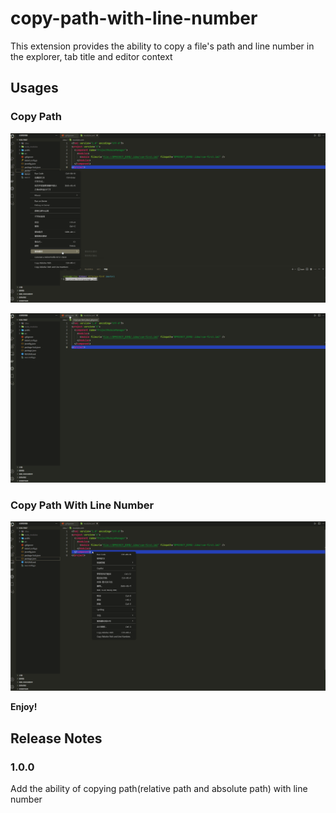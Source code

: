 # copy-path-with-line-number

This extension provides the ability to copy a file's path and line number in the explorer, tab title and editor context

## Usages

### Copy Path

![explorer-context](https://raw.githubusercontent.com/qishan233/copy-path-with-line-number/main/images/2.gif)

![title-context](https://raw.githubusercontent.com/qishan233/copy-path-with-line-number/main/images/3.gif)

### Copy Path With Line Number

![editor-context](https://raw.githubusercontent.com/qishan233/copy-path-with-line-number/main/images/1.gif)

**Enjoy!**

## Release Notes

### 1.0.0

Add the ability of copying path(relative path and absolute path) with line number
